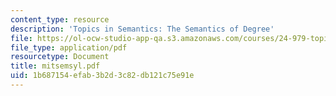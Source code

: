 ```yaml
---
content_type: resource
description: 'Topics in Semantics: The Semantics of Degree'
file: https://ol-ocw-studio-app-qa.s3.amazonaws.com/courses/24-979-topics-in-semantics-fall-2002/1b687154efab3b2d3c82db121c75e91e_mitsemsyl.pdf
file_type: application/pdf
resourcetype: Document
title: mitsemsyl.pdf
uid: 1b687154-efab-3b2d-3c82-db121c75e91e
---
```


